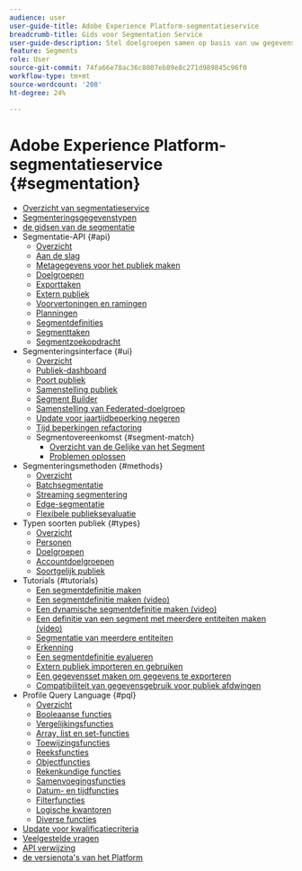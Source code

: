 ```yaml
---
audience: user
user-guide-title: Adobe Experience Platform-segmentatieservice
breadcrumb-title: Gids voor Segmentation Service
user-guide-description: Stel doelgroepen samen op basis van uw gegevens voor realtimeklantprofielen met behulp van door Adobe Experience Platform gegenereerde segmentdefinities of externe bronnen.
feature: Segments
role: User
source-git-commit: 74fa66e78ac36c8007eb89e8c271d989845c96f0
workflow-type: tm+mt
source-wordcount: '208'
ht-degree: 24%

---
```



# Adobe Experience Platform-segmentatieservice {#segmentation}

- [Overzicht van segmentatieservice](home.md)
- [Segmenteringsgegevenstypen](data-types.md)
- [ de gidsen van de segmentatie ](https://experienceleague.adobe.com/docs/experience-platform/profile/guardrails.html?lang=nl-NL#segmentation-guardrails)
- Segmentatie-API {#api}
   - [Overzicht](api/overview.md)
   - [Aan de slag](api/getting-started.md)
   - [Metagegevens voor het publiek maken](api/create-audience.md)
   - [Doelgroepen](api/audiences.md)
   - [Exporttaken](api/export-jobs.md)
   - [Extern publiek](api/external-audiences.md)
   - [Voorvertoningen en ramingen](api/previews-and-estimates.md)
   - [Planningen](api/schedules.md)
   - [Segmentdefinities](api/segment-definitions.md)
   - [Segmenttaken](api/segment-jobs.md)
   - [Segmentzoekopdracht](api/segment-search.md)
- Segmenteringsinterface {#ui}
   - [Overzicht](ui/overview.md)
   - [Publiek-dashboard](ui/audience-dashboard.md)
   - [Poort publiek](ui/audience-portal.md)
   - [Samenstelling publiek](ui/audience-composition.md)
   - [Segment Builder](ui/segment-builder.md)
   - [Samenstelling van Federated-doelgroep](https://experienceleague.adobe.com/nl/docs/federated-audience-composition/using/home)
   - [Update voor jaartijdbeperking negeren](ui/ignore-year.md)
   - [Tijd beperkingen refactoring](ui/segment-refactoring.md)
   - Segmentovereenkomst {#segment-match}
      - [ Overzicht van de Gelijke van het Segment ](ui/segment-match/overview.md)
      - [Problemen oplossen](ui/segment-match/troubleshooting.md)
- Segmenteringsmethoden {#methods}
   - [Overzicht](methods/overview.md)
   - [Batchsegmentatie](methods/batch-segmentation.md)
   - [Streaming segmentering](methods/streaming-segmentation.md)
   - [Edge-segmentatie](methods/edge-segmentation.md)
   - [Flexibele publieksevaluatie](methods/flexible-audience-evaluation.md)
- Typen soorten publiek {#types}
   - [Overzicht](types/overview.md)
   - [Personen](types/people-audiences.md)
   - [Doelgroepen](types/prospect-audiences.md)
   - [Accountdoelgroepen](types/account-audiences.md)
   - [Soortgelijk publiek](types/lookalike-audiences.md)
- Tutorials {#tutorials}
   - [Een segmentdefinitie maken](tutorials/create-a-segment.md)
   - [Een segmentdefinitie maken (video)](video/create-segment.md)
   - [Een dynamische segmentdefinitie maken (video)](video/create-a-dynamic-segment.md)
   - [Een definitie van een segment met meerdere entiteiten maken (video)](video/create-multi-entity-segments.md)
   - [Segmentatie van meerdere entiteiten](tutorials/multi-entity-segmentation.md)
   - [Erkenning](tutorials/consents.md)
   - [Een segmentdefinitie evalueren](tutorials/evaluate-a-segment.md)
   - [Extern publiek importeren en gebruiken](tutorials/using-external-audiences.md)
   - [Een gegevensset maken om gegevens te exporteren](tutorials/create-dataset-export-segment.md)
   - [Compatibiliteit van gegevensgebruik voor publiek afdwingen](tutorials/governance.md)
- Profile Query Language {#pql}
   - [Overzicht](pql/overview.md)
   - [Booleaanse functies](pql/boolean-functions.md)
   - [Vergelijkingsfuncties](pql/comparison-functions.md)
   - [Array, list en set-functies](pql/array-functions.md)
   - [Toewijzingsfuncties](pql/map-functions.md)
   - [Reeksfuncties](pql/string-functions.md)
   - [Objectfuncties](pql/object-functions.md)
   - [Rekenkundige functies](pql/arithmetic-functions.md)
   - [Samenvoegingsfuncties](pql/aggregation-functions.md)
   - [Datum- en tijdfuncties](pql/datetime-functions.md)
   - [Filterfuncties](pql/filter-functions.md)
   - [Logische kwantoren](pql/logical-quantifiers.md)
   - [Diverse functies](pql/misc-functions.md)
- [Update voor kwalificatiecriteria](./eligibility-criteria-update.md)
- [Veelgestelde vragen](./faq.md)
- [ API verwijzing ](https://www.adobe.io/experience-platform-apis/references/segmentation/)
- [ de versienota&#39;s van het Platform ](https://experienceleague.adobe.com/nl/docs/experience-platform/release-notes/latest)